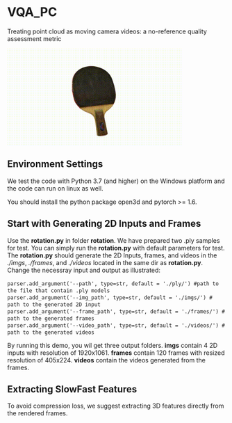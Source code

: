 # VQA_PC
Treating point cloud as moving camera videos: a no-reference quality assessment metric 

<img align="center" src="https://github.com/zzc-1998/VQA_PC/blob/main/video.gif">

## Environment Settings
We test the code with Python 3.7 (and higher) on the Windows platform and the code can run on linux as well.

You should install the python package open3d and pytorch >= 1.6.

## Start with Generating 2D Inputs and Frames
Use the **rotation.py** in folder **rotation**. We have prepared two .ply samples for test. You can simply run the **rotation.py** with default parameters for test. The **rotation.py** should generate the 2D Inputs, frames, and videos in the *./imgs*, *./frames*, and *./videos* located in the same dir as **rotation.py**.
Change the necessray input and output as illustrated:

```
parser.add_argument('--path', type=str, default = './ply/') #path to the file that contain .ply models
parser.add_argument('--img_path', type=str, default = './imgs/') # path to the generated 2D input
parser.add_argument('--frame_path', type=str, default = './frames/') # path to the generated frames
parser.add_argument('--video_path', type=str, default = './videos/') # path to the generated videos
```
By running this demo, you wil get three output folders. **imgs** contain 4 2D inputs with resolution of 1920x1061. **frames** contain 120 frames with resized resolution of 405x224. **videos** contain the videos generated from the frames.

## Extracting SlowFast Features
To avoid compression loss, we suggest extracting 3D features directly from the rendered frames.
